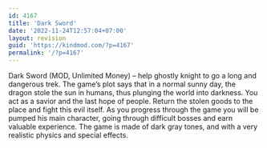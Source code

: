 ```yaml
---
id: 4167
title: 'Dark Sword'
date: '2022-11-24T12:57:04+07:00'
layout: revision
guid: 'https://kindmod.com/?p=4167'
permalink: '/?p=4167'
---
```


Dark Sword (MOD, Unlimited Money) – help ghostly knight to go a long and dangerous trek. The game’s plot says that in a normal sunny day, the dragon stole the sun in humans, thus plunging the world into darkness. You act as a savior and the last hope of people. Return the stolen goods to the place and fight this evil itself. As you progress through the game you will be pumped his main character, going through difficult bosses and earn valuable experience. The game is made of dark gray tones, and with a very realistic physics and special effects.